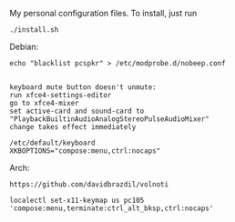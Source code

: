 My personal configuration files. To install, just run

    ./install.sh


Debian:

    echo "blacklist pcspkr" > /etc/modprobe.d/nobeep.conf


    keyboard mute button doesn't unmute:
    run xfce4-settings-editor
    go to xfce4-mixer
    set active-card and sound-card to "PlaybackBuiltinAudioAnalogStereoPulseAudioMixer"
    change takes effect immediately

    /etc/default/keyboard
    XKBOPTIONS="compose:menu,ctrl:nocaps"



Arch:

    https://github.com/davidbrazdil/volnoti

    localectl set-x11-keymap us pc105 'compose:menu,terminate:ctrl_alt_bksp,ctrl:nocaps'
